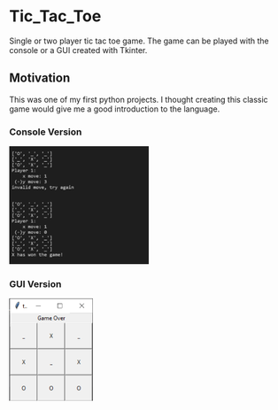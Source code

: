 # Tic_Tac_Toe
Single or two player tic tac toe game. The game can be played with the console or a GUI created with Tkinter.

## Motivation
This was one of my first python projects. I thought creating this classic game would give me a good introduction to the language.

### Console Version
<img src="Images/Console_pic.PNG" height="50%" width="50%">

### GUI Version
<img src="Images/GUI_pic.PNG" height="30%" width="30%">